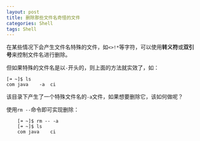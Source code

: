 ```yaml
---
layout: post
title: 删除那些文件名奇怪的文件
categories: Shell
tags: Shell
---
```


在某些情况下会产生文件名特殊的文件，如`<>!*`等字符，可以使用**转义符**或**双引号**来控制文件名进行删除。

但如果特殊的文件名是以`-`开头的，则上面的方法就实效了，如：

    [➜ ~]$ ls
    com	java	-a	ci
    
该目录下产生了一个特殊文件名的`-a`文件，如果想要删除它，该如何做呢？

<!--more-->

使用`rm --`命令即可实现删除：

        [➜ ~]$ rm -- -a
        [➜ ~]$ ls
        com	java	ci
